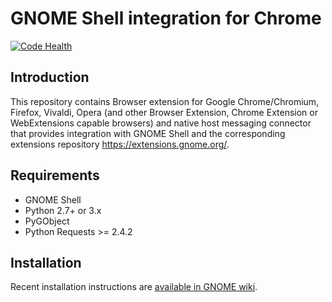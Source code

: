 GNOME Shell integration for Chrome
============================================
[![Code Health](https://landscape.io/github/nE0sIghT/chrome-gnome-shell-mirror/master/landscape.svg?style=flat)](https://landscape.io/github/nE0sIghT/chrome-gnome-shell-mirror/master)

Introduction
------------

This repository contains Browser extension for Google Chrome/Chromium, Firefox, Vivaldi, Opera (and other
Browser Extension, Chrome Extension or WebExtensions capable browsers) and native host messaging connector
that provides integration with GNOME Shell and the corresponding extensions repository https://extensions.gnome.org/.

Requirements
------------
 * GNOME Shell
 * Python 2.7+ or 3.x
 * PyGObject
 * Python Requests >= 2.4.2

Installation
------------

Recent installation instructions are [available in GNOME wiki](https://wiki.gnome.org/Projects/GnomeShellIntegrationForChrome/Installation).
